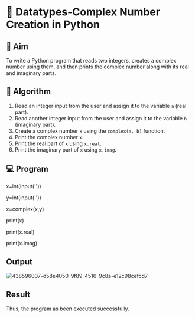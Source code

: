 # 🧮 Datatypes-Complex Number Creation in Python

## 🎯 Aim
To write a Python program that reads two integers, creates a complex number using them, and then prints the complex number along with its real and imaginary parts.

## 🧠 Algorithm
1. Read an integer input from the user and assign it to the variable `a` (real part).
2. Read another integer input from the user and assign it to the variable `b` (imaginary part).
3. Create a complex number `x` using the `complex(a, b)` function.
4. Print the complex number `x`.
5. Print the real part of `x` using `x.real`.
6. Print the imaginary part of `x` using `x.imag`.

## 💻 Program
x=int(input(''))

y=int(input(''))

x=complex(x,y)

print(x)

print(x.real)

print(x.imag)


## Output

![438596007-d58e4050-9f89-4516-9c8a-e12c98cefcd7](https://github.com/user-attachments/assets/342b7551-85a2-478e-b888-974c6da3f948)



## Result

Thus, the program as been executed successfully.

